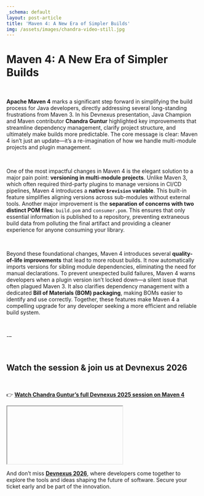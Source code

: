 ```yaml
---
_schema: default
layout: post-article
title: 'Maven 4: A New Era of Simpler Builds'
img: /assets/images/chandra-video-still.jpg
---
```

# Maven 4: A New Era of Simpler Builds

 

**Apache Maven 4** marks a significant step forward in simplifying the build process for Java developers, directly addressing several long-standing frustrations from Maven 3. In his Devnexus presentation, Java Champion and Maven contributor **Chandra Guntur** highlighted key improvements that streamline dependency management, clarify project structure, and ultimately make builds more predictable. The core message is clear: Maven 4 isn’t just an update—it’s a re-imagination of how we handle multi-module projects and plugin management.

 

One of the most impactful changes in Maven 4 is the elegant solution to a major pain point: **versioning in multi-module projects**. Unlike Maven 3, which often required third-party plugins to manage versions in CI/CD pipelines, Maven 4 introduces a **native `$revision` variable**. This built-in feature simplifies aligning versions across sub-modules without external tools. Another major improvement is the **separation of concerns with two distinct POM files**: `build.pom` and `consumer.pom`. This ensures that only essential information is published to a repository, preventing extraneous build data from polluting the final artifact and providing a cleaner experience for anyone consuming your library.

 

Beyond these foundational changes, Maven 4 introduces several **quality-of-life improvements** that lead to more robust builds. It now automatically imports versions for sibling module dependencies, eliminating the need for manual declarations. To prevent unexpected build failures, Maven 4 warns developers when a plugin version isn’t locked down—a silent issue that often plagued Maven 3. It also clarifies dependency management with a dedicated **Bill of Materials (BOM) packaging**, making BOMs easier to identify and use correctly. Together, these features make Maven 4 a compelling upgrade for any developer seeking a more efficient and reliable build system.

 

-–

 

## Watch the session & join us at Devnexus 2026

 

👉 [**Watch Chandra Guntur’s full Devnexus 2025 session on Maven 4**](https://www.youtube.com/watch?v=6rpXSXv9oME&list=PLid93BOrASLPwdAIvI07xih7atlb610oy&index=2)

<div style=”position: relative; padding-bottom: 56.25%; height: 0; overflow: hidden; max-width: 100%; height: auto;”>

<iframe

src=”https://www.youtube.com/embed/6rpXSXv9oME?si=5w8AWnRauNgO25Ek”

title=”YouTube video player”

frameborder=”0”

allow=”accelerometer; autoplay; clipboard-write; encrypted-media; gyroscope; picture-in-picture; web-share”

referrerpolicy=”strict-origin-when-cross-origin”

allowfullscreen

style=”position: absolute; top: 0; left: 0; width: 100%; height: 100%;”>

</iframe>

</div>

And don’t miss **[Devnexus 2026](https://devnexus.com/)**, where developers come together to explore the tools and ideas shaping the future of software. Secure your ticket early and be part of the innovation.

 

 